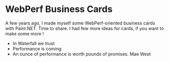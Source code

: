 WebPerf Business Cards
=====================

A few years ago, I made myself some WebPerf-oriented business ​​cards with Paint.NET. Time to share.
I had few more ideas for cards, if you want to make some more !

 * In Waterfall we trust
 * Performance is coming
 * An ounce of performance is worth pounds of promises. Mae West